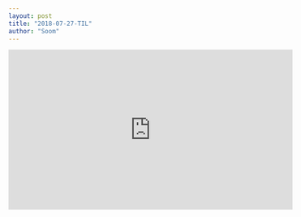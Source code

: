```yaml
---
layout: post
title: "2018-07-27-TIL"
author: "Soom"
---
```


<iframe width="560" height="315" src="https://www.youtube.com/embed/VC_MwmxZa9A?ecver=1" frameborder="0" allow="autoplay; encrypted-media" allowfullscreen></iframe>
